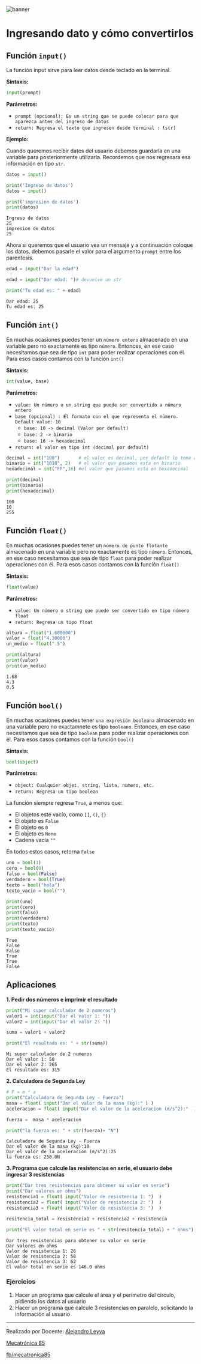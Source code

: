![banner](../assets/banner.png)

# Ingresando dato y cómo convertirlos

## Función `input()`

La función input sirve para leer datos desde teclado en la terminal.

**Sintaxis:**

```python
input(prompt)
```

**Parámetros:**

- `prompt (opcional): Es un string que se puede colocar para que aparezca antes del ingreso de datos`
- `return: Regresa el texto que ingresen desde terminal : (str)`

**Ejemplo:**

Cuando queremos recibir datos del usuario debemos guardarla en una variable para posteriormente utilizarla. Recordemos que nos regresara esa información en tipo `str`.

```python
datos = input()
```



```python
print('Ingreso de datos')
datos = input()

print('impresion de datos')
print(datos)
```

    Ingreso de datos
    25
    impresion de datos
    25


Ahora si queremos que el usuario vea un mensaje y a continuación coloque los datos, debemos pasarle el valor para el argumento `prompt` entre los paréntesis.

```python
edad = input("Dar la edad")
```


```python
edad = input("Dar edad: ")# devuelve un str

print("Tu edad es: " + edad)
```

    Dar edad: 25
    Tu edad es: 25


## Función `int()`

En muchas ocasiones puedes tener un `número entero` almacenado en una variable pero no exactamente es tipo `número`. Entonces, en ese caso necesitamos que sea de tipo `int` para poder realizar operaciones con él. Para esos casos contamos con la función `int()`

**Sintaxis:**

```python
int(value, base)
``` 

**Parámetros:**

- `value: Un número o un string que puede ser convertido a número entero`
- `base (opcional) : El formato con el que representa el número. Default value: 10`
    - `base: 10 -> decimal (Valor por default)`  
    - `base: 2 -> binario`
    - `base: 16 -> hexadecimal `
- `return: el valor en tipo int (decimal por default)`


```python
decimal = int("100")       # el valor es decimal, por default lo toma así
binario = int("1010", 2)   # el valor que pasamos esta en binario
hexadecimal = int("FF",16) #el valor que pasamos esta en hexadecimal

print(decimal)
print(binario)
print(hexadecimal)
```

    100
    10
    255


## Función `float()`

En muchas ocasiones puedes tener un `número de punto flotante` almacenado en una variable pero no exactamente es tipo `número`. Entonces, en ese caso necesitamos que sea de tipo `float` para poder realizar operaciones con él. Para esos casos contamos con la función `float()`

**Sintaxis:**

```python
float(value)
```

**Parámetros:**

- `value: Un número o string que puede ser convertido en tipo número float`
- `return: Regresa un tipo float`


```python
altura = float("1.680000")
valor = float("4.30000")
un_medio = float(".5")

print(altura)
print(valor)
print(un_medio)
```

    1.68
    4.3
    0.5


## Función `bool()`

En muchas ocasiones puedes tener `una expresión booleana` almacenado en una variable pero no exactamnete es tipo `booleano`. Entonces, en ese caso necesitamos que sea de tipo `boolean` para poder realizar operaciones con él. Para esos casos contamos con la función `bool()`

**Sintaxis:**

```python
bool(object)
```

**Parámetros:**

- `object: Cualquier objet, string, lista, numero, etc.`
- `return: Regresa un tipo boolean`

La función siempre regresa `True`, a menos que:

- El objetos esté vacío, como `[]`, `()`, `{}`
- El objeto es `False`
- El objeto es `0`
- El objeto es `None`
- Cadena vacía `""`

En todos estos casos, retorna `False`


```python
uno = bool(1)
cero = bool(0)
falso = bool(False)
verdadero = bool(True)
texto = bool("hola")
texto_vacio = bool("")

print(uno)
print(cero)
print(falso)
print(verdadero)
print(texto)
print(texto_vacio)
```

    True
    False
    False
    True
    True
    False


## Aplicaciones

**1. Pedir dos números e imprimir el resultado**


```python
print("Mi super calculador de 2 numeros")
valor1 = int(input("Dar el valor 1: "))
valor2 = int(input("Dar el valor 2: "))

suma = valor1 + valor2

print("El resultado es: " + str(suma))
```

    Mi super calculador de 2 numeros
    Dar el valor 1: 50
    Dar el valor 2: 265
    El resultado es: 315


**2. Calculadora de Segunda Ley**


```python
# F = m * a
print("Calculadora de Segunda Ley - Fuerza")
masa = float( input("Dar el valor de la masa (kg):" ) )
aceleracion = float( input("Dar el valor de la aceleracion (m/s^2):"  )  )

fuerza =  masa * aceleracion

print("la fuerza es: " + str(fuerza)+ "N")
```

    Calculadora de Segunda Ley - Fuerza
    Dar el valor de la masa (kg):10
    Dar el valor de la aceleracion (m/s^2):25
    la fuerza es: 250.0N


**3. Programa que calcule las resistencias en serie, el usuario debe ingresar 3 resistencias**


```python
print("Dar tres resistencias para obtener su valor en serie")
print("Dar valores en ohms")
resistencia1 = float( input("Valor de resistencia 1: ")  )
resistencia2 = float( input("Valor de resistencia 2: ")  )
resistencia3 = float( input("Valor de resistencia 3: ")  )

resitencia_total = resistencia1 + resistencia2 + resistencia

print("El valor total en serie es " + str(resitencia_total) + " ohms")
```

    Dar tres resistencias para obtener su valor en serie
    Dar valores en ohms
    Valor de resistencia 1: 26
    Valor de resistencia 2: 58
    Valor de resistencia 3: 62
    El valor total en serie es 146.0 ohms


### Ejercicios

1. Hacer un programa que calcule el area y el perímetro del circulo, pidiendo los datos al usuario
2. Hacer un programa que calcule 3 resistencias en paralelo, solicitando la información al usuario

---
Realizado por Docente: [Alejandro Leyva](https://www.alejandro-leyva.com/)

[Mecatrónica 85](https://mecatronica85.com/)

[fb/mecatronica85](https://www.facebook.com/mecatronica85)

